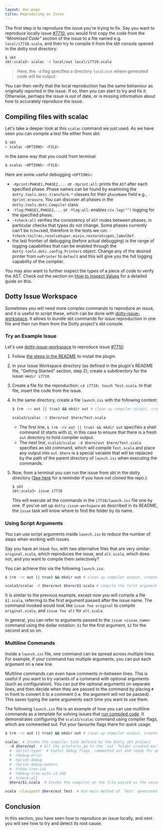 ```yaml
---
layout: doc-page
title: Reproducing an Issue
---
```


The first step is to reproduce the issue you're trying to fix. Say you want to
reproduce locally issue [#7710], you would first copy the code from the
*"Minimised Code"* section of the issue to a file named e.g.
`local/i7710.scala`, and then try to compile it from the sbt console opened in
the dotty root directory:

```bash
$ sbt
sbt:scala3> scalac -d local/out local/i7710.scala
```
> Here, the `-d` flag specifies a directory `local/out` where generated code will be output.

You can then verify that the local reproduction has the same behaviour as
originally reported in the issue. If so, then you can start to try and fix it.
Otherwise, perhaps the issue is out of date, or is missing information about how
to accurately reproduce the issue.

## Compiling files with scalac

Let's take a deeper look at this `scalac` command we just used. As we have seen
you can compile a test file either from sbt:

```bash
$ sbt
> scalac <OPTIONS> <FILE>
```

in the same way that you could from terminal:

```bash
$ scalac <OPTIONS> <FILE>
```

Here are some useful debugging `<OPTIONS>`:

* `-Xprint:PHASE1,PHASE2,...` or `-Xprint:all`: prints the `AST` after each
  specified phase. Phase names can be found by examining the
  `dotty.tools.dotc.transform.*` classes for their `phaseName` field e.g., `-Xprint:erasure`.
  You can discover all phases in the `dotty.tools.dotc.Compiler` class
* `-Ylog:PHASE1,PHASE2,...` or `-Ylog:all`: enables `ctx.log("")` logging for
  the specified phase.
* `-Ycheck:all` verifies the consistency of `AST` nodes between phases, in
  particular checks that types do not change. Some phases currently can't be
  `Ycheck`ed, therefore in the tests we run:
  `-Ycheck:tailrec,resolveSuper,mixin,restoreScopes,labelDef`.
* the last frontier of debugging (before actual debugging) is the range of logging capabilities that
can be enabled through the `dotty.tools.dotc.config.Printers` object. Change any of the desired printer from `noPrinter` to
`default` and this will give you the full logging capability of the compiler.

You may also want to further inspect the types of a piece of code to verify the
AST. Check out the section on [How to Inspect
Values](../debugging/inspection.md) for a detailed guide on this.

## Dotty Issue Workspace

Sometimes you will need more complex commands to reproduce an issue, and it is useful to script these, which
can be done with [dotty-issue-workspace]. It allows to bundle sbt commands for issue reproduction in one
file and then run them from the Dotty project's sbt console.

### Try an Example Issue

Let's use [dotty-issue-workspace] to reproduce issue [#7710]:
1.  Follow [the steps in the README][workspace-readme] to install the plugin.
2.  In your Issue Workspace directory (as defined in the plugin's README file,
    "Getting Started" section, step 2), create a subdirectory for the
    issue: `mkdir i7710`.
3.  Create a file for the reproduction: `cd i7710; touch Test.scala`. In that file,
    insert the code from the issue.
4.  In the same directory, create a file `launch.iss` with the following content:
    ```bash
    $ (rm -rv out || true) && mkdir out # clean up compiler output, create `out` dir.

    scala3/scalac -d $here/out $here/Test.scala
    ```

    - The first line, `$ (rm -rv out || true) && mkdir out` specifies a shell command
      (it starts with `$`), in this case to ensure that there is a fresh `out`
      directory to hold compiler output.
    - The next line, `scala3/scalac -d $here/out $here/Test.scala` specifies an sbt
      command, which will compile `Test.scala` and place any output into `out`.
      `$here` is a special variable that will be replaced by the path of the parent
      directory of `launch.iss` when executing the commands.
5.  Now, from a terminal you can run the issue from sbt in the dotty directory
    ([See here](../getting-started.md#compiling-and-running) for a reminder if you have not cloned the repo.):
    ```bash
    $ sbt
    sbt:scala3> issue i7710
    ```
    This will execute all the commands in the `i7710/launch.iss` file one by one.
    If you've set up `dotty-issue-workspace` as described in its README,
    the `issue` task will know where to find the folder by its name.

### Using Script Arguments

You can use script arguments inside `launch.iss` to reduce the number of steps when
working with issues.

Say you have an issue `foo`, with two alternative files that are very similar:
`original.scala`, which reproduces the issue, and `alt.scala`, which does not,
and you want to compile them selectively?

You can achieve this via the following `launch.iss`:

```bash
$ (rm -rv out || true) && mkdir out # clean up compiler output, create `out` dir.

scala3/scalac -d $here/out $here/$1.scala # compile the first argument following `issue foo <arg>`
```

It is similar to the previous example, except now you will compile a file `$1.scala`, referring
to the first argument passed after the issue name. The command invoked would look like
`issue foo original` to compile `original.scala`, and `issue foo alt` for `alt.scala`.

In general, you can refer to arguments passed to the `issue <issue_name>` command using
the dollar notation: `$1` for the first argument, `$2` for the second and so on.

### Multiline Commands

Inside a `launch.iss` file, one command can be spread across multiple lines. For example,
if your command has multiple arguments, you can put each argument on a new line.

Multiline commands can even have comments in-between lines. This is useful
if you want to try variants of a command with optional arguments (such as configuration).
You can put the optional arguments on separate lines, and then decide when they are passed to
the command by placing `#` in front to convert it to a comment (i.e. the argument will
not be passed). This saves typing the same arguments each time you want to use them.

The following `launch.iss` file is an example of how you can use multiline
commands as a template for solving issues that [run compiled
code](../issues/testing.md#checking-program-output). It demonstrates configuring
the `scala3/scalac` command using compiler flags, which are commented out. Put
your favourite flags there for quick usage.

```bash
$ (rm -rv out || true) && mkdir out # clean up compiler output, create `out` dir.

scalac  # Invoke the compiler task defined by the Dotty sbt project
  -d $here/out  # All the artefacts go to the `out` folder created earlier
  # -Xprint:typer  # Useful debug flags, commented out and ready for quick usage. Should you need one, you can quickly access it by uncommenting it.
  # -Ydebug-error
  # -Yprint-debug
  # -Yprint-debug-owners
  # -Yshow-tree-ids
  # -Ydebug-tree-with-id 340
  # -Ycheck:all
  $here/$1.scala  # Invoke the compiler on the file passed as the second argument to the `issue` command. E.g. `issue foo Hello` will compile `Hello.scala` assuming the issue folder name is `foo`.

scala -classpath $here/out Test  # Run main method of `Test` generated by the compiler run.
```

## Conclusion

In this section, you have seen how to reproduce an issue locally, and next you will see
how to try and detect its root cause.

[lampepfl/dotty]: https://github.com/lampepfl/dotty/issues
[#7710]: https://github.com/lampepfl/dotty/issues/7710
[dotty-issue-workspace]: https://github.com/anatoliykmetyuk/dotty-issue-workspace
[workspace-readme]: https://github.com/anatoliykmetyuk/dotty-issue-workspace#getting-started
